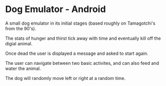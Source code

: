 # Dog Emulator - Android
A small dog emulator in its initial stages (based roughly on Tamagotchi's from the 90's). 

The stats of hunger and thirst tick away with time and eventually kill off the digial animal. 

Once dead the user is displayed a message and asked to start again. 

The user can navigate between two basic activites, and can also feed and water the animal. 

The dog will randomly move left or right at a random time. 

